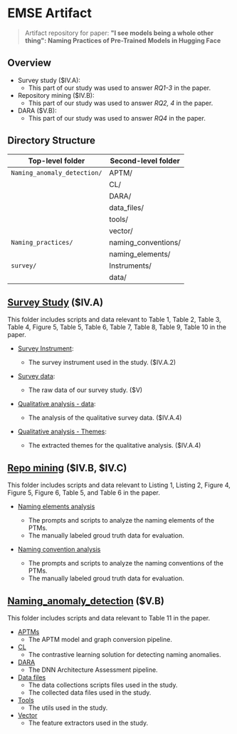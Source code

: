 # EMSE Artifact

> Artifact repository for paper: **"I see models being a whole other thing": Naming Practices of Pre-Trained Models in Hugging Face**

## Overview


- Survey study ($IV.A):
  - This part of our study was used to answer *RQ1-3* in the paper.
- Repository mining ($IV.B): 
  - This part of our study was used to answer *RQ2, 4* in the paper.
- DARA ($V.B):
  - This part of our study was used to answer *RQ4* in the paper.


## Directory Structure
| Top-level folder            | Second-level folder      |
|-----------------------------|--------------------------|
| `Naming_anomaly_detection/` | APTM/                  |
|                             | CL/                    |
|                             | DARA/                  |
|                             | data_files/            |
|                             | tools/                 |
|                             | vector/                |
| `Naming_practices/`         | naming_conventions/    |
|                             | naming_elements/       |
| `survey/`                   | Instruments/           |
|                             | data/                  |


## [Survey Study](/survey) ($IV.A)
This folder includes scripts and data relevant to Table 1, Table 2, Table 3, Table 4, Figure 5, Table 5, Table 6, Table 7, Table 8, Table 9, Table 10 in the paper.


- [Survey Instrument](/survey/Instruments/Survey%20Instrument.pdf): 
  - The survey instrument used in the study. ($IV.A.2)

- [Survey data](/survey/data/survey_data.xlsx): 
  - The raw data of our survey study. ($V)
  
- [Qualitative analysis - data](/survey/data/Survey%20Analysis.xlsx): 
  - The analysis of the qualitative survey data. ($IV.A.4)

- [Qualitative analysis - Themes](/survey/Instruments/PTMVsTraditionalNaming-Themes-v1.docx.pdf): 
  - The extracted themes for the qualitative analysis. ($IV.A.4)

## [Repo mining](/Naming_practices) ($IV.B, $IV.C)
This folder includes scripts and data relevant to Listing 1, Listing 2, Figure 4, Figure 5, Figure 6, Table 5, and Table 6 in the paper.

- [Naming elements analysis](/Naming_practices/naming_elements)
  - The prompts and scripts to analyze the naming elements of the PTMs.
  - The manually labeled groud truth data for evaluation.

- [Naming convention analysis](/Naming_practices/naming_conventions)
  - The prompts and scripts to analyze the naming conventions of the PTMs.
  - The manually labeled groud truth data for evaluation.

## [Naming_anomaly_detection](/Naming_anomaly_detection) ($V.B)
This folder includes scripts and data relevant to Table 11 in the paper.


- [APTMs](/Naming_anomaly_detection/APTM)
  - The APTM model and graph conversion pipeline.
- [CL](/Naming_anomaly_detection/CL)
  - The contrastive learning solution for detecting naming anomalies.
- [DARA](/Naming_anomaly_detection/DARA)
  - The DNN Architecture Assessment pipeline.
- [Data files](/Naming_anomaly_detection/data_files)
  - The data collections scripts files used in the study.
  - The collected data files used in the study.
- [Tools](/Naming_anomaly_detection/tools)
  - The utils used in the study.
- [Vector](/Naming_anomaly_detection/vector)
  - The feature extractors used in the study.
